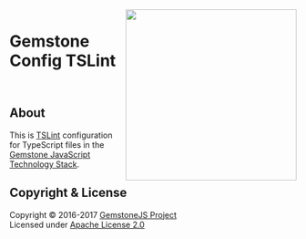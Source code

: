 
<img src="https://rawgit.com/gemstonejs/gemstone-artwork/master/gemstone-logo-white.svg" width="300" align="right" alt=""/>

Gemstone Config TSLint
======================

<p/>
<img src="https://nodei.co/npm/gemstone-config-tslint.png?downloads=true&stars=true" alt=""/>
<p/>
<img src="https://david-dm.org/rse/gemstone-config-tslint.png" alt=""/>

About
-----

This is [TSLint](https://palantir.github.io/tslint/) configuration for TypeScript files in the
[Gemstone JavaScript Technology Stack](http://gemstonejs.com).

Copyright &amp; License
-----------------------

Copyright &copy; 2016-2017 [GemstoneJS Project](http://gemstonejs.com)<br/>
Licensed under [Apache License 2.0](https://spdx.org/licenses/Apache-2.0)

